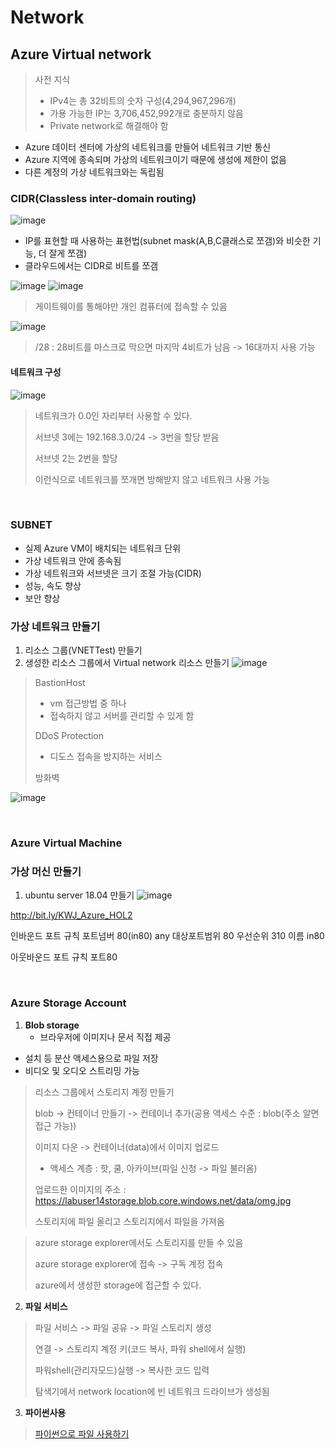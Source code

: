 # Network
## Azure Virtual network
> 사전 지식
> - IPv4는 총 32비트의 숫자 구성(4,294,967,296개)
> - 가용 가능한 IP는 3,706,452,992개로 충분하지 않음
> - Private network로 해결해야 함


- Azure 데이터 센터에 가상의 네트워크를 만들어 네트워크 기반 통신
- Azure 지역에 종속되며 가상의 네트워크이기 때문에 생성에 제한이 없음
- 다른 계정의 가상 네트워크와는 독립됨


### CIDR(Classless inter-domain routing)
![image](https://user-images.githubusercontent.com/86597163/177228060-7007a0a9-d227-4b27-a1ad-377de94def67.png)
- IP를 표현할 때 사용하는 표현법(subnet mask(A,B,C클래스로 쪼갬)와 비슷한 기능, 더 잘게 쪼갬)
- 클라우드에서는 CIDR로 비트를 쪼갬

![image](https://user-images.githubusercontent.com/86597163/177228209-237efa66-51ca-4e55-b4bf-66aadd86e675.png)
![image](https://user-images.githubusercontent.com/86597163/177228282-c5406130-21f4-4f3a-8770-11750f30eb27.png)

> 게이트웨이를 통해야만 개인 컴퓨터에 접속할 수 있음

![image](https://user-images.githubusercontent.com/86597163/177228420-031d0d47-2963-4046-a3b8-e58cb2a72c2b.png)
> /28 : 28비트를 마스크로 막으면 마지막 4비트가 남음 -> 16대까지 사용 가능


#### 네트워크 구성
![image](https://user-images.githubusercontent.com/86597163/177228490-516b1d2f-54b2-4984-91fe-a87241dbdbc4.png)

> 네트워크가 0.0인 자리부터 사용할 수 있다.
> 
> 서브넷 3에는 192.168.3.0/24 -> 3번을 할당 받음
> 
> 서브넷 2는 2번을 할당
> 
> 이런식으로 네트워크를 쪼개면 방해받지 않고 네트워크 사용 가능
 

<br/>


### SUBNET
- 실제 Azure VM이 배치되는 네트워크 단위
- 가상 네트워크 안에 종속됨
- 가상 네트워크와 서브넷은 크기 조절 가능(CIDR)
- 성능, 속도 향상
- 보안 향상



### 가상 네트워크 만들기
1) 리소스 그룹(VNETTest) 만들기
2) 생성한 리소스 그룹에서 Virtual network 리소스 만들기
![image](https://user-images.githubusercontent.com/86597163/177229922-0765198d-daf5-49a7-9239-483e4daf29e6.png)

> BastionHost
> - vm 접근방법 중 하나
> - 접속하지 않고 서버를 관리할 수 있게 함
> 
> DDoS Protection
> - 디도스 접속을 방지하는 서비스
> 
> 방화벽


![image](https://user-images.githubusercontent.com/86597163/177231918-b47cc729-581d-4777-a0d7-3c290c82593e.png)


<br/>


### Azure Virtual Machine

### 가상 머신 만들기
1) ubuntu server 18.04 만들기
![image](https://user-images.githubusercontent.com/86597163/177238040-08d6e64b-30d8-422b-9783-89e720b23080.png)

http://bit.ly/KWJ_Azure_HOL2 




인바운드 포트 규칙
포트넘버 80(in80)
any
대상포트범위 80
우선순위 310
이름 in80

아웃바운드 포트 규칙
포트80


<br/>



### Azure Storage Account
1) **Blob storage**
   - 브라우저에 이미지나 문서 직접 제공
 - 설치 등 분산 액세스용으로 파일 저장 
 - 비디오 및 오디오 스트리밍 가능

  > 리소스 그룹에서 스토리지 계정 만들기
  >
  > blob -> 컨테이너 만들기 -> 컨테이너 추가(공용 액세스 수준 : blob(주소 알면 접근 가능))
  > 
  > 이미지 다운 -> 컨테이너(data)에서 이미지 업로드
  > * 액세스 계층 : 핫, 쿨, 아카이브(파일 신청 -> 파일 불러옴)
  >
  > 업로드한 이미지의 주소 : https://labuser14storage.blob.core.windows.net/data/omg.jpg
  >
  >스토리지에 파일 올리고 스토리지에서 파일을 가져옴


  > azure storage explorer에서도 스토리지를 만들 수 있음
  >
  > azure storage explorer에 접속 -> 구독 계정 접속
  >
  > azure에서 생성한 storage에 접근할 수 있다.

2) **파일 서비스**
> 파일 서비스 -> 파일 공유 -> 파일 스토리지 생성
> 
> 연결 -> 스토리지 계정 키(코드 복사, 파워 shell에서 실행)
> 
> 파워shell(관리자모드)실행 -> 복사한 코드 입력
> 
> 탐색기에서 network location에 빈 네트워크 드라이브가 생성됨


3) **파이썬사용**
>[파이썬으로 파일 사용하기](https://docs.microsoft.com/ko-kr/azure/storage/files/storage-python-how-to-use-file-storage?tabs=python)




